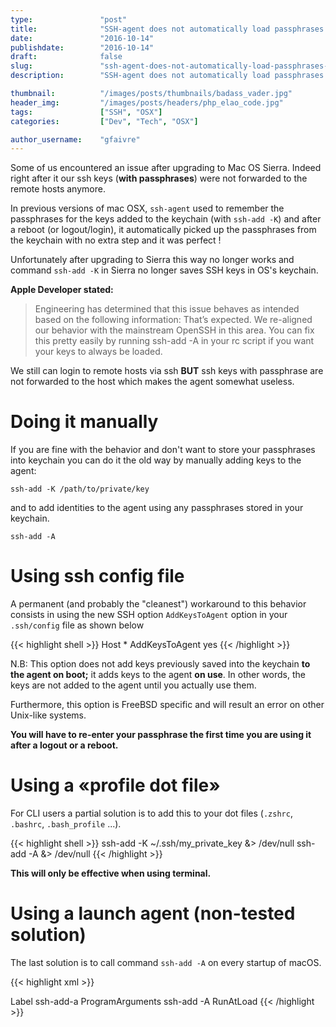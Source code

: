 ```yaml
---
type:               "post"
title:              "SSH-agent does not automatically load passphrases on the OSX Sierra keychain during startup"
date:               "2016-10-14"
publishdate:        "2016-10-14"
draft:              false
slug:               "ssh-agent-does-not-automatically-load-passphrases-on-the-osx-sierra-keychain"
description:        "SSH-agent does not automatically load passphrases on the OSX Sierra keychain during startup."

thumbnail:          "/images/posts/thumbnails/badass_vader.jpg"
header_img:         "/images/posts/headers/php_elao_code.jpg"
tags:               ["SSH", "OSX"]
categories:         ["Dev", "Tech", "OSX"]

author_username:    "gfaivre"
---
```


Some of us encountered an issue after upgrading to Mac OS Sierra.
Indeed right after it our ssh keys (**with passphrases**) were not forwarded to the remote hosts anymore.
<!--more-->
In previous versions of mac OSX, `ssh-agent` used to remember the passphrases for the keys added to the keychain (with `ssh-add -K`) and after a reboot (or logout/login), it automatically picked up the passphrases from the keychain with no extra step and it was perfect !

Unfortunately after upgrading to Sierra this way no longer works and command `ssh-add -K` in Sierra no longer saves SSH keys in OS's keychain.

__Apple Developer stated:__

> Engineering has determined that this issue behaves as intended based on the following information:
That’s expected. We re-aligned our behavior with the mainstream OpenSSH in this area.
You can fix this pretty easily by running ssh-add -A in your rc script if you want your keys to always be loaded.

We still can login to remote hosts via ssh **BUT** ssh keys with passphrase are not forwarded to the host which makes the agent somewhat useless.

# Doing it manually

If you are fine with the behavior and don't want to store your passphrases into keychain you can do it the old way by manually adding keys to the agent:

```
ssh-add -K /path/to/private/key
```
and to add identities to the agent using any passphrases stored in your keychain.

```
ssh-add -A
```

# Using ssh config file

A permanent (and probably the "cleanest") workaround to this behavior consists in using the new SSH option `AddKeysToAgent` option in your `.ssh/config` file as shown below

{{< highlight shell >}}
Host *
  AddKeysToAgent yes
{{< /highlight >}}

N.B: This option does not add keys previously saved into the keychain __to the agent on boot;__ it adds keys to the agent **on use**.
In other words, the keys are not added to the agent until you actually use them.

Furthermore, this option is FreeBSD specific and will result an error on other Unix-like systems.

__You will have to re-enter your passphrase the first time you are using it after a logout or a reboot.__

# Using a «profile dot file»

For CLI users a partial solution is to add this to your dot files (`.zshrc`, `.bashrc`, `.bash_profile` ...).

{{< highlight shell >}}
ssh-add -K ~/.ssh/my_private_key &> /dev/null
ssh-add -A &> /dev/null
{{< /highlight >}}


__This will only be effective when using terminal.__

# Using a launch agent (non-tested solution)

The last solution is to call command `ssh-add -A` on every startup of macOS.

{{< highlight xml >}}
<?xml version="1.0" encoding="UTF-8"?>
<!DOCTYPE plist PUBLIC "-//Apple//DTD PLIST 1.0//EN" "http://www.apple.com/DTDs/PropertyList-1.0.dtd">
<plist version="1.0">
<dict>
    <key>Label</key>
    <string>ssh-add-a</string>
    <key>ProgramArguments</key>
    <array>
        <string>ssh-add</string>
        <string>-A</string>
    </array>
    <key>RunAtLoad</key>
    <true/>
</dict>
</plist>
{{< /highlight >}}
